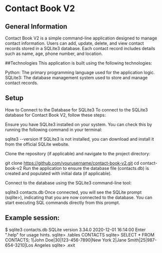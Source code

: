 # Contact Book V2
## General Information
Contact Book V2 is a simple command-line application designed to manage contact information. Users can add, update, delete, and view contact records stored in a SQLite3 database. Each contact record includes details such as name, age, phone number, and location.

##Technologies
This application is built using the following technologies:

Python: The primary programming language used for the application logic.
SQLite3: The database management system used to store and manage contact records.
## Setup
How to Connect to the Database for SQLite3
To connect to the SQLite3 database for Contact Book V2, follow these steps:

Ensure you have SQLite3 installed on your system. You can check this by running the following command in your terminal:

sqlite3 --version
If SQLite3 is not installed, you can download and install it from the official SQLite website.

Clone the repository (if applicable) and navigate to the project directory:

git clone https://github.com/yourusername/contact-book-v2.git
cd contact-book-v2
Run the application to ensure the database file (contacts.db) is created and populated with initial data (if applicable).

Connect to the database using the SQLite3 command-line tool:

sqlite3 contacts.db
Once connected, you will see the SQLite prompt (sqlite>), indicating that you are now connected to the database. You can start executing SQL commands directly from this prompt.

## Example session:

$ sqlite3 contacts.db
SQLite version 3.34.0 2020-12-01 16:14:00
Enter ".help" for usage hints.
sqlite> .tables
CONTACTS
sqlite> SELECT * FROM CONTACTS;
1|John Doe|30|123-456-7890|New York
2|Jane Smith|25|987-654-3210|Los Angeles
sqlite> .exit